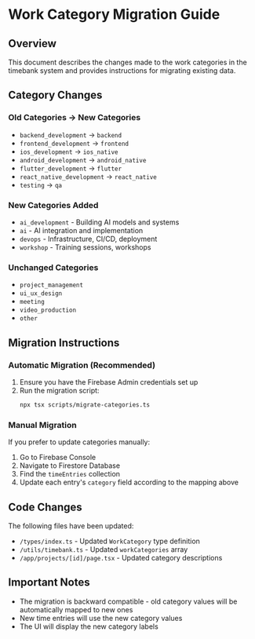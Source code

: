 # Work Category Migration Guide

## Overview
This document describes the changes made to the work categories in the timebank system and provides instructions for migrating existing data.

## Category Changes

### Old Categories → New Categories
- `backend_development` → `backend`
- `frontend_development` → `frontend`
- `ios_development` → `ios_native`
- `android_development` → `android_native`
- `flutter_development` → `flutter`
- `react_native_development` → `react_native`
- `testing` → `qa`

### New Categories Added
- `ai_development` - Building AI models and systems
- `ai` - AI integration and implementation
- `devops` - Infrastructure, CI/CD, deployment
- `workshop` - Training sessions, workshops

### Unchanged Categories
- `project_management`
- `ui_ux_design`
- `meeting`
- `video_production`
- `other`

## Migration Instructions

### Automatic Migration (Recommended)
1. Ensure you have the Firebase Admin credentials set up
2. Run the migration script:
   ```bash
   npx tsx scripts/migrate-categories.ts
   ```

### Manual Migration
If you prefer to update categories manually:
1. Go to Firebase Console
2. Navigate to Firestore Database
3. Find the `timeEntries` collection
4. Update each entry's `category` field according to the mapping above

## Code Changes
The following files have been updated:
- `/types/index.ts` - Updated `WorkCategory` type definition
- `/utils/timebank.ts` - Updated `workCategories` array
- `/app/projects/[id]/page.tsx` - Updated category descriptions

## Important Notes
- The migration is backward compatible - old category values will be automatically mapped to new ones
- New time entries will use the new category values
- The UI will display the new category labels